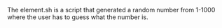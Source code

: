 The element.sh is a script that generated a random number from 1-1000 where the user has to guess what the number is.
